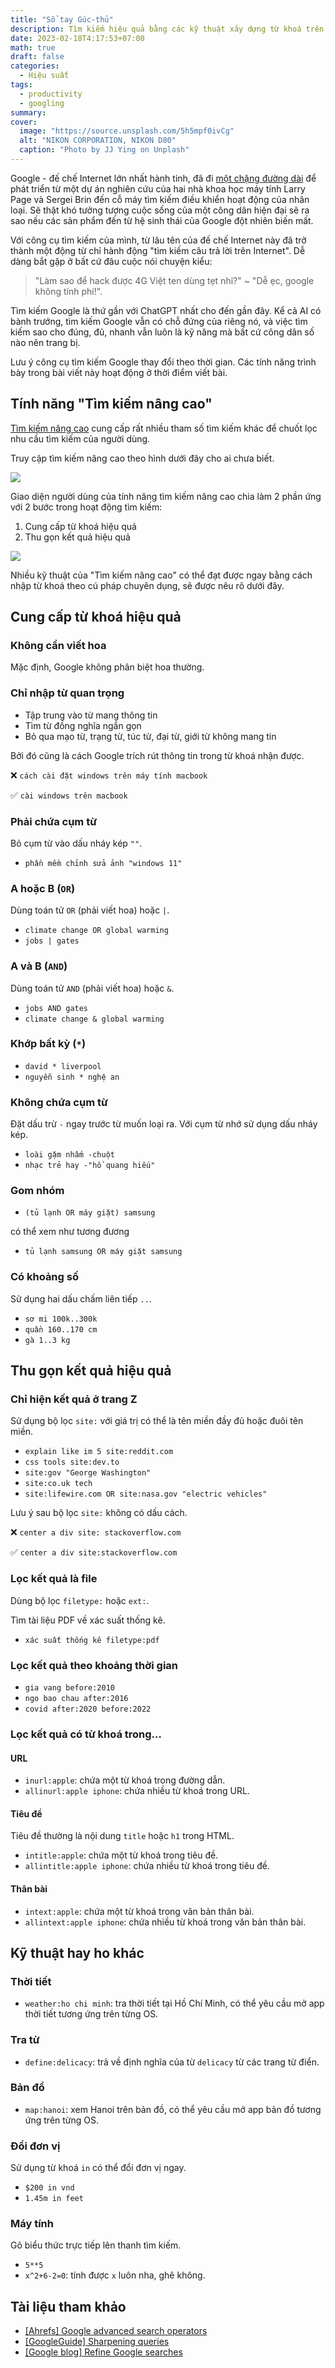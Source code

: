 ```yaml
---
title: "Sổ tay Gúc-thủ"
description: Tìm kiếm hiệu quả bằng các kỹ thuật xây dựng từ khoá trên Google.
date: 2023-02-18T4:17:53+07:00
math: true
draft: false
categories:
  - Hiệu suất
tags:
  - productivity
  - googling
summary:
cover:
  image: "https://source.unsplash.com/5h5mpf0ivCg"
  alt: "NIKON CORPORATION, NIKON D80"
  caption: "Photo by JJ Ying on Unplash"
---
```


Google - đế chế Internet lớn nhất hành tinh, đã đi [một chặng đường dài](https://www.google.com/search/howsearchworks/our-history/) để phát triển từ một dự án nghiên cứu của hai nhà khoa học máy tính Larry Page và Sergei Brin đến cỗ máy tìm kiếm điều khiển hoạt động của nhân loại. Sẽ thật khó tưởng tượng cuộc sống của một công dân hiện đại sẽ ra sao nếu các sản phẩm đến từ hệ sinh thái của Google đột nhiên biến mất.

Với công cụ tìm kiếm của mình, từ lâu tên của đế chế Internet này đã trở thành một động từ chỉ hành động "tìm kiếm câu trả lời trên Internet". Dễ dàng bắt gặp ở bất cứ đâu cuộc nói chuyện kiểu:

> "Làm sao để hack được 4G Việt ten dùng tẹt nhỉ?" ~ "Dễ ẹc, google không tính phí!".

Tìm kiếm Google là thứ gần với ChatGPT nhất cho đến gần đây. Kể cả AI có bành trướng, tìm kiếm Google vẫn có chỗ đứng của riêng nó, và việc tìm kiếm sao cho đúng, đủ, nhanh vẫn luôn là kỹ năng mà bất cứ công dân số nào nên trang bị.

Lưu ý công cụ tìm kiếm Google thay đổi theo thời gian. Các tính năng trình bày trong bài viết này hoạt động ở thời điểm viết bài.

## Tính năng "Tìm kiếm nâng cao"

[Tìm kiếm nâng cao](https://www.google.com/advanced_search) cung cấp rất nhiều tham số tìm kiếm khác để chuốt lọc nhu cầu tìm kiếm của người dùng.

Truy cập tìm kiếm nâng cao theo hình dưới đây cho ai chưa biết.

![](gg/as-loc.png)

Giao diện người dùng của tính năng tìm kiếm nâng cao chia làm 2 phần ứng với 2 bước trong hoạt động tìm kiếm:

1. Cung cấp từ khoá hiệu quả
2. Thu gọn kết quả hiệu quả

![](gg/as-ui.png)

Nhiều kỹ thuật của "Tìm kiếm nâng cao" có thể đạt được ngay bằng cách nhập từ khoá theo cú pháp chuyên dụng, sẽ được nêu rõ dưới đây.

## Cung cấp từ khoá hiệu quả

### Không cần viết hoa

Mặc định, Google không phân biệt hoa thường.

### Chỉ nhập từ quan trọng

- Tập trung vào từ mang thông tin
- Tìm từ đồng nghĩa ngắn gọn
- Bỏ qua mạo từ, trạng từ, túc từ, đại từ, giới từ không mang tin

Bởi đó cũng là cách Google trích rút thông tin trong từ khoá nhận được.

❌ `cách cài đặt windows trên máy tính macbook`

✅ `cài windows trên macbook`

### Phải chứa cụm từ

Bỏ cụm từ vào dấu nháy kép `""`.

- `phần mềm chỉnh sửa ảnh "windows 11"`

### A hoặc B (`OR`)

Dùng toán tử `OR` (phải viết hoa) hoặc `|`.

- `climate change OR global warming`
- `jobs | gates`

### A và B (`AND`)

Dùng toán tử `AND` (phải viết hoa) hoặc `&`.

- `jobs AND gates`
- `climate change & global warming`

### Khớp bất kỳ (`*`)

- `david * liverpool`
- `nguyễn sinh * nghệ an`

### Không chứa cụm từ

Đặt dấu trừ `-` ngay trước từ muốn loại ra. Với cụm từ nhớ sử dụng dấu nháy kép.

- `loài gặm nhấm -chuột`
- `nhạc trẻ hay -"hồ quang hiếu"`

### Gom nhóm

- `(tủ lạnh OR máy giặt) samsung`

có thể xem như tương đương

- `tủ lạnh samsung OR máy giặt samsung`

### Có khoảng số

Sử dụng hai dấu chấm liên tiếp `..`.

- `sơ mi 100k..300k`
- `quần 160..170 cm`
- `gà 1..3 kg`

## Thu gọn kết quả hiệu quả

### Chỉ hiện kết quả ở trang Z

Sử dụng bộ lọc `site:` với giá trị có thể là tên miền đầy đủ hoặc đuôi tên miền.

- `explain like im 5 site:reddit.com`
- `css tools site:dev.to`
- `site:gov "George Washington"`
- `site:co.uk tech`
- `site:lifewire.com OR site:nasa.gov "electric vehicles"`

Lưu ý sau bộ lọc `site:` không có dấu cách.

❌ `center a div site: stackoverflow.com`

✅ `center a div site:stackoverflow.com`

### Lọc kết quả là file

Dùng bộ lọc `filetype:` hoặc `ext:`.

Tìm tài liệu PDF về xác suất thống kê.

- `xác suất thống kê filetype:pdf`

### Lọc kết quả theo khoảng thời gian

- `gia vang before:2010`
- `ngo bao chau after:2016`
- `covid after:2020 before:2022`

### Lọc kết quả có từ khoá trong…

#### URL

- `inurl:apple`: chứa một từ khoá trong đường dẫn.
- `allinurl:apple iphone`: chứa nhiều từ khoá trong URL.

#### Tiêu đề

Tiêu đề thường là nội dung `title` hoặc `h1` trong HTML.

- `intitle:apple`: chứa một từ khoá trong tiêu đề.
- `allintitle:apple iphone`: chứa nhiều từ khoá trong tiêu đề.

#### Thân bài

- `intext:apple`: chứa một từ khoá trong văn bản thân bài.
- `allintext:apple iphone`: chứa nhiều từ khoá trong văn bản thân bài.

## Kỹ thuật hay ho khác

### Thời tiết

- `weather:ho chi minh`: tra thời tiết tại Hồ Chí Minh, có thể yêu cầu mở app thời tiết tương ứng trên từng OS.

### Tra từ

- `define:delicacy`: trả về định nghĩa của từ `delicacy` từ các trang từ điển.

### Bản đồ

- `map:hanoi`: xem Hanoi trên bản đồ, có thể yêu cầu mở app bản đồ tương ứng trên từng OS.

### Đổi đơn vị

Sử dụng từ khoá `in` có thể đổi đơn vị ngay.

- `$200 in vnd`
- `1.45m in feet`

### Máy tính

Gõ biểu thức trực tiếp lên thanh tìm kiếm.

- `5**5`
- `x^2+6-2=0`: tính được `x` luôn nha, ghê không.

## Tài liệu tham khảo

- [[Ahrefs] Google advanced search operators](https://ahrefs.com/blog/google-advanced-search-operators/)
- [[GoogleGuide] Sharpening queries](https://www.googleguide.com/sharpening_queries.html)
- [[Google blog] Refine Google searches](https://support.google.com/websearch/answer/2466433)
